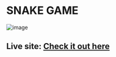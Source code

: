# SNAKE GAME

![image](https://user-images.githubusercontent.com/80006401/138785316-4ce659d1-5ee2-434c-bcbe-7c16ea27e6ab.png)

## Live site: [Check it out here](https://game-snake-dio.netlify.app/)
